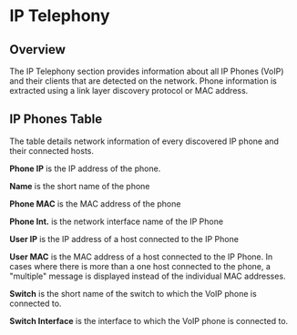 # IP Telephony

## Overview

The IP Telephony section provides information about all IP Phones (VoIP)
and their clients that are detected on the network. Phone information is
extracted using a link layer discovery protocol or MAC address.

## IP Phones Table

The table details network information of every discovered IP phone and
their connected hosts.

**Phone IP** is the IP address of the phone.

**Name** is the short name of the phone

**Phone MAC** is the MAC address of the phone

**Phone Int.** is the network interface name of the IP Phone

**User IP** is the IP address of a host connected to the IP Phone

**User MAC** is the MAC address of a host connected to the IP Phone. In cases where there is
more than a one host connected to the phone, a "multiple" message is
displayed instead of the individual MAC addresses.

**Switch** is the short name of the switch to which the VoIP phone is connected to.

**Switch Interface** is the interface to which the VoIP phone is connected to.
